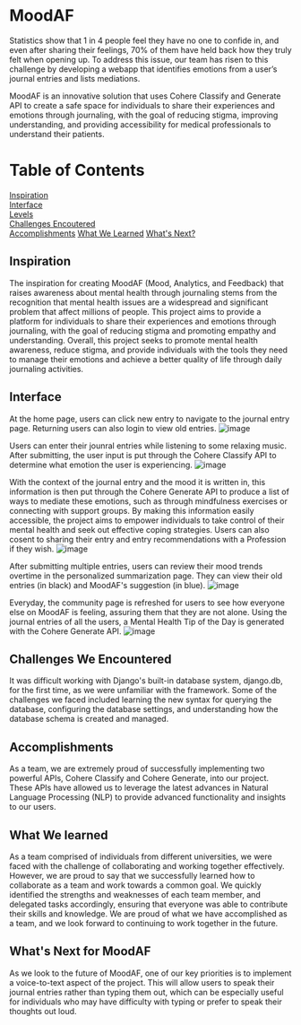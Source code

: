 # MoodAF
Statistics show that 1 in 4 people feel they have no one to confide in, and even after sharing their feelings, 70% of them have held back how they truly felt when opening up. To address this issue, our team has risen to this challenge by developing a webapp that identifies emotions from a user’s journal entries and lists mediations.

MoodAF is an innovative solution that uses Cohere Classify and Generate API to create a safe space for individuals to share their experiences and emotions through journaling, with the goal of reducing stigma, improving understanding, and providing accessibility for medical professionals to understand their patients. 

# Table of Contents  
[Inspiration](#Inspiration)  
[Interface](#Interface)  
[Levels](#Levels)  
[Challenges Encoutered](#Challenges-We-Encountered)  
[Accomplishments](#accomplishments)
[What We Learned](#What-we-learned)
[What's Next?](#What's-Next-for-MoodAF)   
 

## Inspiration

The inspiration for creating MoodAF (Mood, Analytics, and Feedback) that raises awareness about mental health through journaling stems from the recognition that mental health issues are a widespread and significant problem that affect millions of people. This project aims to provide a platform for individuals to share their experiences and emotions through journaling, with the goal of reducing stigma and promoting empathy and understanding. Overall, this project seeks to promote mental health awareness, reduce stigma, and provide individuals with the tools they need to manage their emotions and achieve a better quality of life through daily journaling activities.

## Interface
At the home page, users can click new entry to navigate to the journal entry page. Returning users can also login to view old entries.
![image](https://user-images.githubusercontent.com/43208342/236710437-ff8ade43-4abb-4c0e-a864-82a07ee9f989.png)

Users can enter their jounral entries while listening to some relaxing music. After submitting, the user input is put through the Cohere Classify API to determine what emotion the user is experiencing.
![image](https://user-images.githubusercontent.com/43208342/236710598-2878fd82-e889-41ec-8f89-95ad4da02ef8.png)

With the context of the journal entry and the mood it is written in, this information is then put through the Cohere Generate API to produce a list of ways to mediate these emotions, such as through mindfulness exercises or connecting with support groups. By making this information easily accessible, the project aims to empower individuals to take control of their mental health and seek out effective coping strategies. Users can also cosent to sharing their entry and entry recommendations with a Profession if they wish.
![image](https://user-images.githubusercontent.com/43208342/236710683-fb1f8414-6650-4339-a4c8-f5c7a1d0b821.png)

After submitting multiple entries, users can review their mood trends overtime in the personalized summarization page. They can view their old entries (in black) and MoodAF's suggestion (in blue).
![image](https://user-images.githubusercontent.com/43208342/236710492-2d221887-6058-4051-b525-f792e83a8bd0.png)

Everyday, the community page is refreshed for users to see how everyone else on MoodAF is feeling, assuring them that they are not alone. Using the journal entries of all the users, a Mental Health Tip of the Day is generated with the Cohere Generate API.
![image](https://user-images.githubusercontent.com/43208342/236710715-eaae6c2d-f0a0-46f6-96f8-fb0e10178227.png)


## Challenges We Encountered

It was difficult working with Django's built-in database system, django.db, for the first time, as we were unfamiliar with the framework. Some of the challenges we faced included learning the new syntax for querying the database, configuring the database settings, and understanding how the database schema is created and managed.

## Accomplishments

As a team, we are extremely proud of successfully implementing two powerful APIs, Cohere Classify and Cohere Generate, into our project. These APIs have allowed us to leverage the latest advances in Natural Language Processing (NLP) to provide advanced functionality and insights to our users.

## What We learned

As a team comprised of individuals from different universities, we were faced with the challenge of collaborating and working together effectively. However, we are proud to say that we successfully learned how to collaborate as a team and work towards a common goal. We quickly identified the strengths and weaknesses of each team member, and delegated tasks accordingly, ensuring that everyone was able to contribute their skills and knowledge. We are proud of what we have accomplished as a team, and we look forward to continuing to work together in the future.

## What's Next for MoodAF

As we look to the future of MoodAF, one of our key priorities is to implement a voice-to-text aspect of the project. This will allow users to speak their journal entries rather than typing them out, which can be especially useful for individuals who may have difficulty with typing or prefer to speak their thoughts out loud.
